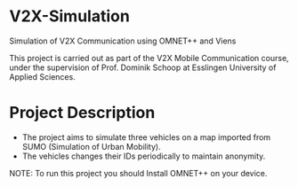# V2X-Simulation
Simulation of V2X Communication using OMNET++ and Viens

This project is carried out as part of the V2X Mobile Communication course, under the supervision of Prof. Dominik Schoop at Esslingen University of Applied Sciences.

# Project Description 
- The project aims to simulate three vehicles on a map imported from SUMO (Simulation of Urban Mobility).
- The vehicles changes their IDs periodically to maintain anonymity.


NOTE: To run this project you should Install OMNET++ on your device.

